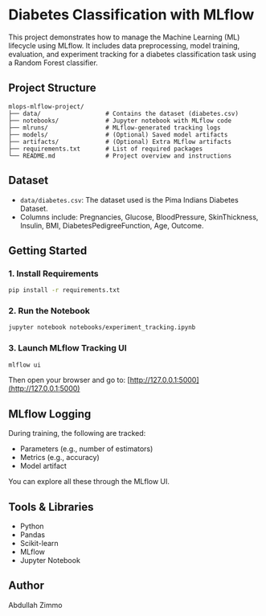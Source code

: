 # Diabetes Classification with MLflow

This project demonstrates how to manage the Machine Learning (ML) lifecycle using MLflow. It includes data preprocessing, model training, evaluation, and experiment tracking for a diabetes classification task using a Random Forest classifier.

## Project Structure

```
mlops-mlflow-project/
├── data/                  # Contains the dataset (diabetes.csv)
├── notebooks/             # Jupyter notebook with MLflow code
├── mlruns/                # MLflow-generated tracking logs
├── models/                # (Optional) Saved model artifacts
├── artifacts/             # (Optional) Extra MLflow artifacts
├── requirements.txt       # List of required packages
└── README.md              # Project overview and instructions
```

## Dataset

- `data/diabetes.csv`: The dataset used is the Pima Indians Diabetes Dataset.
- Columns include: Pregnancies, Glucose, BloodPressure, SkinThickness, Insulin, BMI, DiabetesPedigreeFunction, Age, Outcome.

## Getting Started

### 1. Install Requirements

```bash
pip install -r requirements.txt
```

### 2. Run the Notebook

```bash
jupyter notebook notebooks/experiment_tracking.ipynb
```

### 3. Launch MLflow Tracking UI

```bash
mlflow ui
```

Then open your browser and go to: [http://127.0.0.1:5000](http://127.0.0.1:5000)

## MLflow Logging

During training, the following are tracked:
- Parameters (e.g., number of estimators)
- Metrics (e.g., accuracy)
- Model artifact

You can explore all these through the MLflow UI.

## Tools & Libraries

- Python
- Pandas
- Scikit-learn
- MLflow
- Jupyter Notebook

## Author

Abdullah Zimmo
